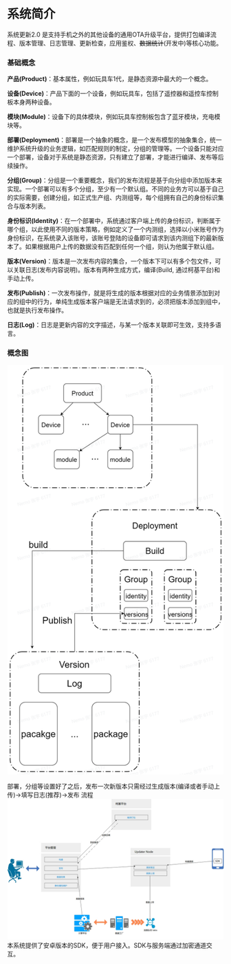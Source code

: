# 系统简介

系统更新2.0 是支持手机之外的其他设备的通用OTA升级平台，提供打包编译流程、版本管理、日志管理、更新检查，应用鉴权、~~数据统计~~(开发中)等核心功能。

### 基础概念

**产品(Product)**：基本属性，例如玩具车1代，是静态资源中最大的一个概念。

**设备(Device)**：产品下面的一个设备，例如玩具车，包括了遥控器和遥控车控制板本身两种设备。

**模块(Module)**：设备下的具体模块，例如玩具车控制板包含了蓝牙模块，充电模块等。

**部署(Deployment)**：部署是一个抽象的概念，是一个发布模型的抽象集合，统一维护系统升级的业务逻辑，如匹配规则的制定，分组的管理等。一个设备只能对应一个部署，设备对于系统是静态资源，只有建立了部署，才能进行编译、发布等后续操作。

**分组(Group)**：分组是一个重要概念，我们的发布流程是基于向分组中添加版本来实现。一个部署可以有多个分组，至少有一个默认组。不同的业务方可以基于自己的实际需要，创建分组，如正式生产组、内测组等，每个组拥有自己的身份标识集合与版本列表。

**身份标识(Identity)**：在一个部署中，系统通过客户端上传的身份标识，判断属于哪个组，以此使用不同的版本策略，例如定义了一个内测组，选择以小米账号作为身份标识，在系统录入该账号，该账号登陆的设备即可请求到该内测组下的最新版本了。如果根据用户上传的数据没有匹配到任何一个组，则认为他属于默认组。

**版本(Version)**：版本是一次发布内容的集合，一个版本下可以有多个包文件，可以关联日志(发布内容说明)。版本有两种生成方式，编译(Build, 通过柯基平台)和手动上传。

**发布(Publish)**：一次发布操作，就是将生成的版本根据对应的业务情景添加到对应的组中的行为，单纯生成版本客户端是无法请求到的，必须把版本添加到组中，也就是执行发布操作。

**日志(Log)**：日志是更新内容的文字描述，与某一个版本关联即可生效，支持多语言。



### 概念图

![概念图](..\resource\img\概念图.jpg)

部署，分组等设置好了之后，发布一次新版本只需经过生成版本(编译或者手动上传)->填写日志(推荐)->发布 流程
![系统交互示意图](..\resource\img\整体架构图.jpg)
本系统提供了安卓版本的SDK，便于用户接入。SDK与服务端通过加密通道交互。
